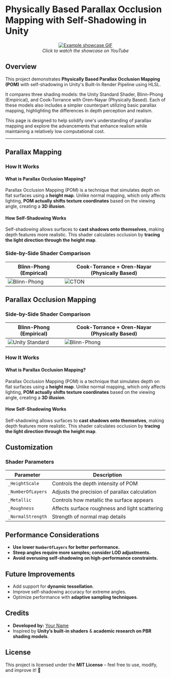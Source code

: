# Physically Based Parallax Occlusion Mapping with Self-Shadowing in Unity  

<p align="center">
  <a href="https://youtu.be/GjTtb7B6h1A">
    <img src="https://github.com/bentoBAUX/Physically-Based-Parallax-Occlusion-Mapping-with-Self-Shadowing/blob/master/Assets/Images/GIF.gif" alt="Example showcase GIF" />
  </a>
  <br>
  <em>Click to watch the showcase on YouTube</em>
</p>

## Overview
This project demonstrates **Physically Based Parallax Occlusion Mapping (POM)** with self-shadowing in Unity's Built-In Render Pipeline using HLSL.

It compares three shading models: the Unity Standard Shader, Blinn-Phong (Empirical), and Cook-Torrance with Oren-Nayar (Physically Based). Each of these models also includes a simpler counterpart utilizing basic parallax mapping, highlighting the differences in depth perception and realism.

This page is designed to help solidify one's understanding of parallax mapping and explore the advancements that enhance realism while maintaining a relatively low computational cost.

---
## Parallax Mapping

### How It Works  

#### **What is Parallax Occlusion Mapping?**  
Parallax Occlusion Mapping (POM) is a technique that simulates depth on flat surfaces using a **height map**. Unlike normal mapping, which only affects lighting, **POM actually shifts texture coordinates** based on the viewing angle, creating a **3D illusion**.  

#### **How Self-Shadowing Works**  
Self-shadowing allows surfaces to **cast shadows onto themselves**, making depth features more realistic. This shader calculates occlusion by **tracing the light direction through the height map**.  


### Side-by-Side Shader Comparison  

| **Blinn-Phong (Empirical)** | **Cook-Torrance + Oren-Nayar (Physically Based)** |
|--------------------------|--------------------------------------|
| ![Blinn-Phong](https://github.com/bentoBAUX/Physically-Based-Parallax-Occlusion-Mapping-with-Self-Shadowing/blob/master/Assets/Images/Comparison/Brick%20BP%20-%20Simple.jpg) | ![CTON](https://github.com/bentoBAUX/Physically-Based-Parallax-Occlusion-Mapping-with-Self-Shadowing/blob/master/Assets/Images/Comparison/Brick%20CT%20-%20Simple.jpg) |



## Parallax Occlusion Mapping

### Side-by-Side Shader Comparison  

|**Blinn-Phong (Empirical)** | **Cook-Torrance + Oren-Nayar (Physically Based)** |
|--------------------------|--------------------------------------|
| ![Unity Standard](https://github.com/bentoBAUX/Physically-Based-Parallax-Occlusion-Mapping-with-Self-Shadowing/blob/master/Assets/Images/Comparison/Brick%20Unity.jpg) | ![Blinn-Phong](https://github.com/bentoBAUX/Physically-Based-Parallax-Occlusion-Mapping-with-Self-Shadowing/blob/master/Assets/Images/Comparison/Brick%20BP.jpg) | ![CTON](https://github.com/bentoBAUX/Physically-Based-Parallax-Occlusion-Mapping-with-Self-Shadowing/blob/master/Assets/Images/Comparison/Brick%20CT.jpg) |

### How It Works  

#### **What is Parallax Occlusion Mapping?**  
Parallax Occlusion Mapping (POM) is a technique that simulates depth on flat surfaces using a **height map**. Unlike normal mapping, which only affects lighting, **POM actually shifts texture coordinates** based on the viewing angle, creating a **3D illusion**.  

#### **How Self-Shadowing Works**  
Self-shadowing allows surfaces to **cast shadows onto themselves**, making depth features more realistic. This shader calculates occlusion by **tracing the light direction through the height map**.  
## Customization  


### Shader Parameters  
| **Parameter** | **Description** |
|--------------|----------------|
| `_HeightScale` | Controls the depth intensity of POM |
| `_NumberOfLayers` | Adjusts the precision of parallax calculation |
| `_Metallic` | Controls how metallic the surface appears |
| `_Roughness` | Affects surface roughness and light scattering |
| `_NormalStrength` | Strength of normal map details |


## Performance Considerations  

- **Use lower `NumberOfLayers` for better performance.**  
- **Steep angles require more samples; consider LOD adjustments.**  
- **Avoid overusing self-shadowing on high-performance constraints.**  

## Future Improvements  

- Add support for **dynamic tessellation**.  
- Improve self-shadowing accuracy for extreme angles.  
- Optimize performance with **adaptive sampling techniques**.  


## Credits  

- **Developed by:** [Your Name](https://github.com/yourusername)  
- Inspired by **Unity’s built-in shaders** & **academic research on PBR shading models**.  


## License  

This project is licensed under the **MIT License** – feel free to use, modify, and improve it! 🎨  


